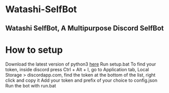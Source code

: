 # Watashi-SelfBot
Watashi SelfBot, A Multipurpose Discord SelfBot
-
# How to setup
Download the latest version of python3 [here](https://www.python.org/downloads/)
Run setup.bat
To find your token, inside discord press Ctrl + Alt + I, go to Application tab, Local Storage > discordapp.com, find the token at the bottom of the list, right click and copy it
Add your token and prefix of your choice to config.json
Run the bot with run.bat
